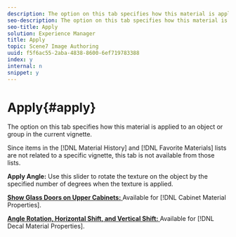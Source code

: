 ```yaml
---
description: The option on this tab specifies how this material is applied to an object or group in the current vignette.
seo-description: The option on this tab specifies how this material is applied to an object or group in the current vignette.
seo-title: Apply
solution: Experience Manager
title: Apply
topic: Scene7 Image Authoring
uuid: f5f6ac55-2aba-4838-8600-6ef719783388
index: y
internal: n
snippet: y
---
```


# Apply{#apply}

The option on this tab specifies how this material is applied to an object or group in the current vignette.

Since items in the [!DNL Material History] and [!DNL Favorite Materials] lists are not related to a specific vignette, this tab is not available from those lists.

**Apply Angle:** Use this slider to rotate the texture on the object by the specified number of degrees when the texture is applied.

[ **Show Glass Doors on Upper Cabinets:** ](../../../c-vat-rend-pg/c-vat-rend-obj/t-vat-cab-opt.md#task-643510921338421ba329ecd4134ac252) Available for [!DNL Cabinet Material Properties].

[ **Angle Rotation, Horizontal Shift, and Vertical Shift:** ](../../../c-vat-rend-pg/c-vat-rend-obj/c-vat-decals/t-vat-pos-decal.md#task-40af779cdb0b4643a06c135dc6aca2da) Available for [!DNL Decal Material Properties]. 
